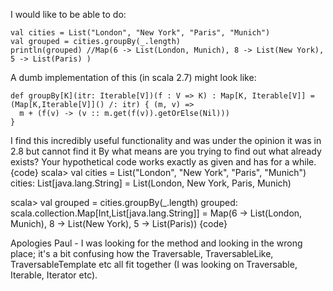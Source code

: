 I would like to be able to do:

    val cities = List("London", "New York", "Paris", "Munich")
    val grouped = cities.groupBy(_.length)
    println(grouped) //Map(6 -> List(London, Munich), 8 -> List(New York), 5 -> List(Paris) )

A dumb implementation of this (in scala 2.7) might look like:

    def groupBy[K](itr: Iterable[V])(f : V => K) : Map[K, Iterable[V]] = (Map[K,Iterable[V]]() /: itr) { (m, v) => 
      m + (f(v) -> (v :: m.get(f(v)).getOrElse(Nil)))
    }

I find this incredibly useful functionality and was under the opinion it was in 2.8 but cannot find it
By what means are you trying to find out what already exists? Your hypothetical code works exactly as given and has for a while.
{code}
scala> val cities = List("London", "New York", "Paris", "Munich")
cities: List[java.lang.String] = List(London, New York, Paris, Munich)

scala> val grouped = cities.groupBy(_.length)
grouped: scala.collection.Map[Int,List[java.lang.String]] = Map(6 -> List(London, Munich), 8 -> List(New York), 5 -> List(Paris))
{code}

Apologies Paul - I was looking for the method and looking in the wrong place; it's a bit confusing how the Traversable, TraversableLike, TraversableTemplate etc all fit together (I was looking on Traversable, Iterable, Iterator etc).

